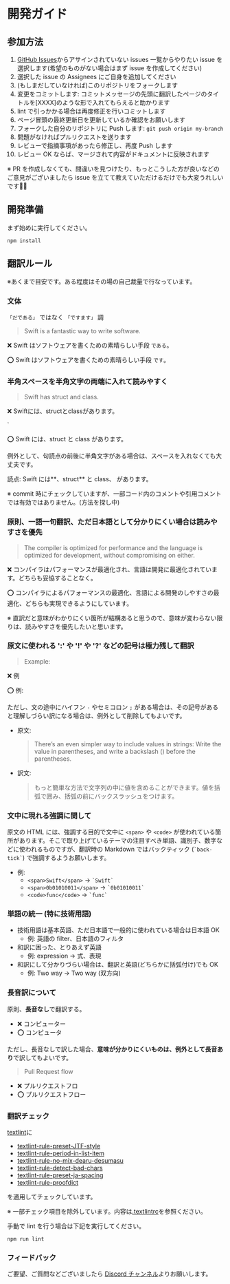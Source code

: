 # 開発ガイド

## 参加方法

1. [GitHub Issues](https://github.com/stzn/the-swift-programming-language-jp/issues)からアサインされていない issues 一覧からやりたい issue を選択します(希望のものがない場合はまず issue を作成してください)
2. 選択した issue の Assignees にご自身を追加してください 
3. (もしまだしていなければ)このリポジトリをフォークします
4. 変更をコミットします: コミットメッセージの先頭に翻訳したページのタイトルを\[XXXX\]のような形で入れてもらえると助かります
5. lint で引っかかる場合は再度修正を行いコミットします
6. ページ冒頭の最終更新日を更新しているか確認をお願いします
7. フォークした自分のリポジトリに Push します: `git push origin my-branch`
8. 問題がなければプルリクエストを送ります
9. レビューで指摘事項があったら修正し、再度 Push します
10. レビュー OK ならば、マージされて内容がドキュメントに反映されます

※ PR を作成しなくても、間違いを見つけたり、もっとこうした方が良いなどのご意見がございましたら issue を立てて教えていただけるだけでも大変うれしいです🙏🏻

## 開発準備

まず始めに実行してください。

```text
npm install
```

## 翻訳ルール

※あくまで目安です。ある程度はその場の自己裁量で行なっています。

### **文体**

`「だである」` ではなく `「ですます」` 調

> Swift is a fantastic way to write software.

❌ Swift はソフトウェアを書くための素晴らしい手段 `である`。

⭕️ Swift はソフトウェアを書くための素晴らしい手段 `です`。

### **半角スペースを半角文字の両端に入れて読みやすく**

> Swift has struct and class.

<!-- textlint-disable -->
❌ Swiftには、structとclassがあります。
<!-- textlint-enable -->`

⭕️ Swift には、struct と class があります。

例外として、句読点の前後に半角文字がある場合は、スペースを入れなくても大丈夫です。

読点: Swift には**、struct** と class、 があります。

※ commit 時にチェックしていますが、一部コード内のコメントや引用コメントでは有効ではありません。\(方法を探し中\)

### **原則、一語一句翻訳、ただ日本語として分かりにくい場合は読みやすさを優先**

> The compiler is optimized for performance and the language is optimized for development, without compromising on either.

❌ コンパイラはパフォーマンスが最適化され、言語は開発に最適化されています。どちらも妥協することなく。

⭕️ コンパイラによるパフォーマンスの最適化、言語による開発のしやすさの最適化、どちらも実現できるようにしています。

※ 直訳だと意味がわかりにくい箇所が結構あると思うので、意味が変わらない限りは、読みやすさを優先したいと思います。

### **原文に使われる ':' や '!' や '?' などの記号は極力残して翻訳**

> Example:

❌ 例

⭕️ 例:

ただし、文の途中にハイフン `-` やセミコロン `;` がある場合は、その記号があると理解しづらい訳になる場合は、例外として削除してもよいです。

* 原文:

  > There’s an even simpler way to include values in strings: Write the value in parentheses, and write a backslash \(\) before the parentheses.

* 訳文:

  > もっと簡単な方法で文字列の中に値を含めることができます。値を括弧で囲み、括弧の前にバックスラッシュをつけます。

### **文中に現れる強調に関して**
原文の HTML には、強調する目的で文中に `<span>` や `<code>` が使われている箇所があります。そこで取り上げているテーマの注目すべき単語、識別子、数字などに使われるものですが、翻訳時の Markdown ではバックティック (``` `back-tick` ```) で強調するようお願いします。

* 例:
  * `<span>Swift</span>` -&gt; ``` `Swift` ```
  * `<span>0b01010011</span>` -&gt; ``` `0b01010011` ```
  * `<code>func</code>` -&gt; ``` `func` ```

### **単語の統一 \(特に技術用語\)**

* 技術用語は基本英語、ただ日本語で一般的に使われている場合は日本語 OK
  * 例: 英語の filter、日本語のフィルタ
* 和訳に困った、とりあえず英語
  * 例: expression -&gt; 式、表現
* 和訳にして分かりづらい場合は、翻訳と英語\(どちらかに括弧付け\)でも OK
  * 例: Two way -&gt; Two way \(双方向\)

### **長音訳について**

原則、**長音なし**で翻訳する。

* ❌ コンピューター
* ⭕️ コンピュータ

ただし、長音なしで訳した場合、**意味が分かりにくいものは、例外として長音あり**で訳してもよいです。

> Pull Request flow

* ❌ プルリクエストフロ
* ⭕️ プルリクエストフロー

### 翻訳チェック

[textlint](https://github.com/textlint/textlint)に

* [textlint-rule-preset-JTF-style](https://github.com/textlint-ja/textlint-rule-preset-JTF-style)
* [textlint-rule-period-in-list-item](https://github.com/textlint-rule/textlint-rule-period-in-list-item)
* [textlint-rule-no-mix-dearu-desumasu](https://github.com/textlint-ja/textlint-rule-no-mix-dearu-desumasu)
* [textlint-rule-detect-bad-chars](https://github.com/magitek-telescope/textlint-rule-detect-bad-chars)
* [textlint-rule-preset-ja-spacing](https://github.com/textlint-ja/textlint-rule-preset-ja-spacing)
* [textlint-rule-proofdict](https://proofdict.github.io)

を適用してチェックしています。

※ 一部チェック項目を除外しています。内容は[.textlintrc](https://github.com/stzn/the-swift-programming-language-jp/blob/master/.textlintrc)を参照ください。

手動で lint を行う場合は下記を実行してください。

```text
npm run lint
```

### フィードバック

ご要望、ご質問などございましたら [Discord チャンネル](https://discord.com/channels/291054398077927425/981108847714381844)よりお願いします。
